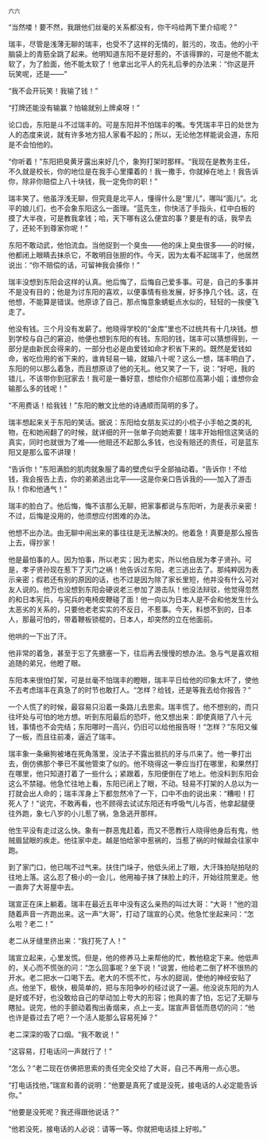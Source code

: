     六六 

   “当然喽！要不然，我跟他们丝毫的关系都没有，你干吗给两下里介绍呢？”

   瑞丰，尽管是浅薄无聊的瑞丰，也受不了这样的无情的，脏污的，攻击。他的小干脑袋上的青筋全跳了起来。他明知道东阳不是好惹的，不该得罪的，可是他不能太软了，为了脸面，他不能太软了！他拿出北平人的先礼后拳的办法来：“你这是开玩笑呢，还是——”

   “我不会开玩笑！我输了钱！”

   “打牌还能没有输赢？怕输就别上牌桌呀！”

   论口齿，东阳是斗不过瑞丰的。可是东阳并不怕瑞丰的嘴。专凭瑞丰平日的处世为人的态度来说，就有许多地方招人家看不起的；所以，无论他怎样能说会道，东阳是不会怕他的。

   “你听着！”东阳把臭黄牙露出来好几个，象狗打架时那样。“我现在是教务主任，不久就是校长，你的地位是在我手心里攥着的！我一撒手，你就掉在地上！我告诉你，除非你赔偿上八十块钱，我一定免你的职！”

   瑞丰笑了。他虽浮浅无聊，但究竟是北平人，懂得什么是“里儿”，哪叫“面儿”。北平的娘儿们，也不会象东阳这么一面理。“蓝先生，你快活了手指头，红中白板的摸了大半夜，可是教我拿钱；哈，天下哪有这么便宜的事？要是有的话，我早去了，还轮不到尊家你呢！”

   东阳不敢动武，他怕流血。当他捉到一个臭虫——他的床上臭虫很多——的时候，他都闭上眼睛去抹杀它，不敢明目张胆的作。今天，因为太看不起瑞丰了，他居然说出：“你不赔偿的话，可留神我会揍你！”

   瑞丰没想到东阳会这样的认真。他后悔了，后悔自己爱多事。可是，自己的多事并不是没有目的；他是为讨东阳的喜欢，以便事情有些发展，好多挣几个钱。这，在他想，不能算是错误。他原谅了自己，那点悔意象蜻蜓点水似的，轻轻的一挨便飞走了。

   他没有钱。三个月没有发薪了。他晓得学校的“金库”里也不过统共有十几块钱。想到学校与自己的窘迫，他便也想到东阳的有钱。东阳的钱，瑞丰可以猜想得到，一部分是由新民会得来的，一部分也必是由爱钱如命才积省下来的。既然是爱钱如命，省吃俭用的省下来的，谁肯轻易一输，就输八十呢？这么一想，瑞丰明白了，东阳的何以那么着急，而且想原谅了他的无礼。他又笑了一下，说：“好吧，我的错儿，不该带你到冠家去！我可是一番好意，想给你介绍那位高第小姐；谁想你会输那么多的钱呢！”

   “不用费话！给我钱！”东阳的散文比他的诗通顺而简明的多了。

   瑞丰想起来关于东阳的笑话。据说：东阳给女朋友买过的小梳子小手帕之类的礼物，在和她闹翻了的时候，就详细的开一张单子向她索要！瑞丰开始相信这笑话的真实，同时也就很为了难——他赔还不起那么多钱，也没有赔还的责任，可是蓝东阳又是那么蛮不讲理！

   “告诉你！”东阳满脸的肌肉就象服了毒的壁虎似乎全部抽动着。“告诉你！不给钱，我会报告上去，你的弟弟逃出北平——这是你亲口告诉我的——加入了游击队！你和他通气！”

   瑞丰的脸白了。他后悔，悔不该那么无聊，把家事都说与东阳听，为是表示亲密！不过，后悔是没用的，他须想应付困难的办法。

   他想不出办法。由无聊中闹出来的事往往是无法解决的。他着急！真要是那么报告上去，得抄家！

   他是最怕事的人。因为怕事，所以老实；因为老实，所以他自居为孝子贤孙。可是，孝子贤孙现在惹下了灭门之祸！他告诉过东阳，老三逃出去了。那纯粹因为表示亲密；假若还有别的原因的话，也不过是因为除了家长里短，他并没有什么可对友人说的。他万也没想到东阳会硬说老三参加了游击队！他没法辩驳，他觉得忽然的和日本宪兵，与宪兵的电椅皮鞭碰了面！他一向以为日本人是不会和他发生什么太恶劣的关系的，只要他老老实实的不反日，不惹事。今天，料想不到的，日本人，那最可怕的，带着鞭板锁棍的，日本人，却突然的立在他面前。

   他哄的一下出了汗。

   他非常的着急，甚至于忘了先搪塞一下，往后再去慢慢的想办法。急与气是喜欢相追随的弟兄，他瞪了眼。

   东阳本来很怕打架，可是丝毫不怕瑞丰的瞪眼，瑞丰平日给他的印象太坏了，使他不去考虑瑞丰在真急了的时节也敢打人。“怎样？给钱，还是等我去给你报告？”

   一个人慌了的时候，最容易只沿着一条路儿去思索。瑞丰慌了。他不想别的，而只往坏处与可怕的地方想。听到东阳最后的恐吓，他又想出来：即使真赔了八十元钱，事情也不会完结；东阳哪时一高兴，仍旧可以给他报告呀！“怎样？”东阳又催了一板，而且往前凑，逼近了瑞丰。

   瑞丰象一条癞狗被堵在死角落里，没法子不露出抵抗的牙与爪来了。他一拳打出去，倒仿佛那个拳已不属他管束了似的。他不晓得这一拳应当打在哪里，和果然打在哪里，他只知道打着了一些什么；紧跟着，东阳便倒在了地上。他没料到东阳会这么不禁碰。他急忙往地上看，东阳已闭上了眼，不动。轻易不打架的人总以为一打就会出人命的；瑞丰浑身上下都忽然冷了一下，口中不由的说出来：“糟啦！打死人了！”说完，不敢再看，也不顾得去试试东阳还有呼吸气儿与否，他拿起腿便往外跑，象七八岁的小儿惹了祸，急急逃开那样。

   他生平没有走过这么快。象有一群恶鬼赶着，而又不愿教行人晓得他身后有鬼，他贼眉鼠眼的疾走。他往家中走。越是怕给家中惹祸的，当惹了祸的时候越会往家中跑。

   到了家门口，他已喘不过气来。扶住门垛子，他低头闭上了眼，大汗珠拍哒拍哒的往地上落。这么忍了极小的一会儿，他用袖子抹了抹脸上的汗，开始往院里走。他一直奔了大哥屋中去。

   瑞宣正在床上躺着。瑞丰在最近五年中没有这么亲热的叫过大哥：“大哥！”他的泪随着声音一齐跑出来。这一声“大哥”，打动了瑞宣的心灵。他急忙坐起来问：“怎么啦？老二！”

   老二从牙缝里挤出来：“我打死了人！”

   瑞宣立起来，心里发慌。但是，他的修养马上来帮他的忙，教他稳定下来。他低声的，关心而不慌张的问：“怎么回事呢？坐下说！”说罢，他给老二倒了杯不很热的开水。老二把水一口喝下去。老大的不慌不忙，与水的甜润，使他的神经安贴了点。他坐下，极快，极简单的，把与东阳争吵的经过说了一遍。他没说东阳的为人是好或不好，也没敢给自己的举动加上夸大的形容；他真的害了怕，忘记了无聊与瞎扯。说完，他的手颤动着掏出香烟来，点上一支。瑞宣声音低而恳切的问：“他也许是昏过去了吧？一个活人能那么容易死掉？”

   老二深深的吸了口烟。“我不敢说！”

   “这容易，打电话问一声就行了！”

   “怎么？”老二现在仿佛把思索的责任完全交给了大哥，自己不再用一点心思。

   “打电话找他，”瑞宣和善的说明：“他要是真死了或是没死，接电话的人必定能告诉你。”

   “他要是没死呢？我还得跟他说话？”

   “他若没死，接电话的人必说：请等一等。你就把电话挂上好啦。”

